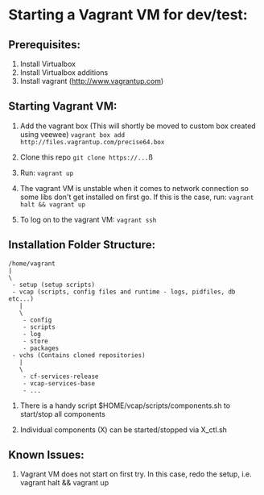 Starting a Vagrant VM for dev/test:
==================================

Prerequisites:
-------------
1. Install Virtualbox
2. Install Virtualbox additions
3. Install vagrant (http://www.vagrantup.com)

Starting Vagrant VM:
-------------------

1. Add the vagrant box (This will shortly be moved to custom box created using veewee)
    ``vagrant box add http://files.vagrantup.com/precise64.box``

1. Clone this repo
    ``git clone https://...``ß

2. Run:
    ``vagrant up``

3. The vagrant VM is unstable when it comes to network connection so some libs don't get
    installed on first go. If this is the case, run:
    ``vagrant halt && vagrant up``

4. To log on to the vagrant VM:
    ``vagrant ssh``

Installation Folder Structure:
-----------------------------

    /home/vagrant
    |
    \
     - setup (setup scripts)
     - vcap (scripts, config files and runtime - logs, pidfiles, db etc...)
       |
       \
        - config
        - scripts
        - log
        - store
        - packages
     - vchs (Contains cloned repositories)
       |
       \
        - cf-services-release
        - vcap-services-base
        - ...


1. There is a handy script $HOME/vcap/scripts/components.sh to start/stop all components

2. Individual components (X) can be started/stopped via X_ctl.sh

Known Issues:
------------

1. Vagrant VM does not start on first try. In this case, redo the setup, i.e.
   vagrant halt && vagrant up

